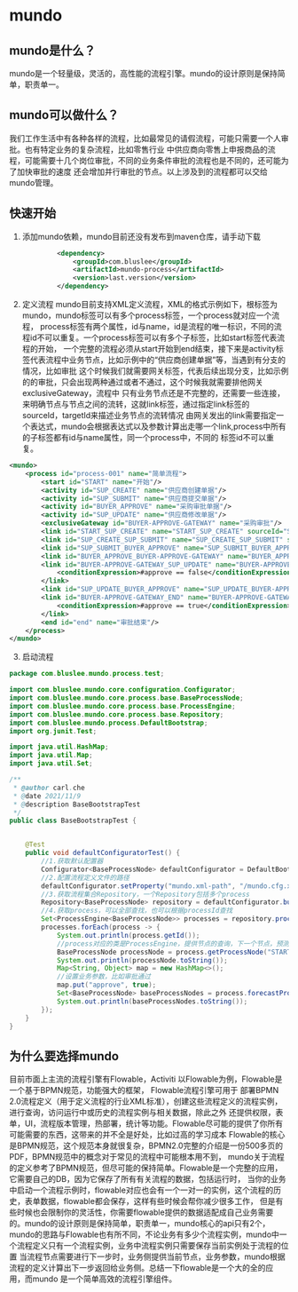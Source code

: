 # mundo

## mundo是什么？
mundo是一个轻量级，灵活的，高性能的流程引擎。mundo的设计原则是保持简单，职责单一。

## mundo可以做什么？
我们工作生活中有各种各样的流程，比如最常见的请假流程，可能只需要一个人审批。也有特定业务的复杂流程，比如零售行业
中供应商向零售上申报商品的流程，可能需要十几个岗位审批，不同的业务条件审批的流程也是不同的，还可能为了加快审批的速度
还会增加并行审批的节点。以上涉及到的流程都可以交给mundo管理。

## 快速开始
1. 添加mundo依赖，mundo目前还没有发布到maven仓库，请手动下载
```xml
            <dependency>
                <groupId>com.bluslee</groupId>
                <artifactId>mundo-process</artifactId>
                <version>last.version</version>
            </dependency>
```
2. 定义流程
mundo目前支持XML定义流程，XML的格式示例如下，根标签为mundo，mundo标签可以有多个process标签，一个process就对应一个流程，
process标签有两个属性，id与name，id是流程的唯一标识，不同的流程id不可以重复。一个process标签可以有多个子标签，比如start标签代表流程的开始，
一个完整的流程必须从start开始到end结束，接下来是activity标签代表流程中业务节点，比如示例中的“供应商创建单据”等，当遇到有分支的情况，比如审批
这个时候我们就需要网关标签，代表后续出现分支，比如示例的的审批，只会出现两种通过或者不通过，这个时候我就需要排他网关exclusiveGateway，流程中
只有业务节点还是不完整的，还需要一些连接，来明确节点与节点之间的流转，这就link标签，通过指定link标签的sourceId，targetId来描述业务节点的流转情况
由网关发出的link需要指定一个表达式，mundo会根据表达式以及参数计算出走哪一个link,process中所有的子标签都有id与name属性，同一个process中，不同的
标签id不可以重复。
```xml
<mundo>
    <process id="process-001" name="简单流程">
        <start id="START" name="开始"/>
        <activity id="SUP_CREATE" name="供应商创建单据"/>
        <activity id="SUP_SUBMIT" name="供应商提交单据"/>
        <activity id="BUYER_APPROVE" name="采购审批单据"/>
        <activity id="SUP_UPDATE" name="供应商修改单据"/>
        <exclusiveGateway id="BUYER-APPROVE-GATEWAY" name="采购审批"/>
        <link id="START_SUP_CREATE" name="START_SUP_CREATE" sourceId="START" targetId="SUP_CREATE"/>
        <link id="SUP_CREATE_SUP_SUBMIT" name="SUP_CREATE_SUP_SUBMIT" sourceId="SUP_CREATE" targetId="SUP_SUBMIT"/>
        <link id="SUP_SUBMIT_BUYER_APPROVE" name="SUP_SUBMIT_BUYER_APPROVE" sourceId="SUP_SUBMIT" targetId="BUYER_APPROVE"/>
        <link id="BUYER_APPROVE_BUYER-APPROVE-GATEWAY" name="BUYER_APPROVE_BUYER-APPROVE-GATEWAY" sourceId="BUYER_APPROVE" targetId="buyer-approve-gateway"/>
        <link id="BUYER-APPROVE-GATEWAY_SUP_UPDATE" name="BUYER-APPROVE-GATEWAY_SUP_UPDATE" sourceId="BUYER-APPROVE-GATEWAY" targetId="SUP_UPDATE">
            <conditionExpression>#approve == false</conditionExpression>
        </link>
        <link id="SUP_UPDATE_BUYER_APPROVE" name="SUP_UPDATE_BUYER-APPROVE-GATEWAY" sourceId="SUP_UPDATE" targetId="BUYER_APPROVE"/>
        <link id="BUYER-APPROVE-GATEWAY_END" name="BUYER-APPROVE-GATEWAY_END" sourceId="BUYER-APPROVE-GATEWAY" targetId="end">
            <conditionExpression>#approve == true</conditionExpression>
        </link>
        <end id="end" name="审批结束"/>
    </process>
</mundo>
```   
3. 启动流程
```java
package com.bluslee.mundo.process.test;

import com.bluslee.mundo.core.configuration.Configurator;
import com.bluslee.mundo.core.process.base.BaseProcessNode;
import com.bluslee.mundo.core.process.base.ProcessEngine;
import com.bluslee.mundo.core.process.base.Repository;
import com.bluslee.mundo.process.DefaultBootstrap;
import org.junit.Test;

import java.util.HashMap;
import java.util.Map;
import java.util.Set;

/**
 * @author carl.che
 * @date 2021/11/9
 * @description BaseBootstrapTest
 */
public class BaseBootstrapTest {


    @Test
    public void defaultConfiguratorTest() {
        //1.获取默认配置器
        Configurator<BaseProcessNode> defaultConfigurator = DefaultBootstrap.getInstance().defaultConfigurator();
        //2.配置流程定义文件的路径
        defaultConfigurator.setProperty("mundo.xml-path", "/mundo.cfg.xml");
        //3.获取流程集合Repository，一个Repository包括多个process
        Repository<BaseProcessNode> repository = defaultConfigurator.build();
        //4.获取process，可以全部查找，也可以根据processId查找
        Set<ProcessEngine<BaseProcessNode>> processes = repository.processes();
        processes.forEach(process -> {
            System.out.println(process.getId());
            //process对应的类是ProcessEngine，提供节点的查询，下一个节点，预测后续节点的功能
            BaseProcessNode processNode = process.getProcessNode("START");
            System.out.println(processNode.toString());
            Map<String, Object> map = new HashMap<>();
            //设置业务参数，比如审批通过
            map.put("approve", true);
            Set<BaseProcessNode> baseProcessNodes = process.forecastProcessNode(processNode, map);
            System.out.println(baseProcessNodes.toString());
        });
    }
}
```
## 为什么要选择mundo
目前市面上主流的流程引擎有Flowable，Activiti 以Flowable为例，Flowable是一个基于BPMN规范，功能强大的框架， Flowable流程引擎可用于
部署BPMN 2.0流程定义（用于定义流程的行业XML标准），创建这些流程定义的流程实例，进行查询，访问运行中或历史的流程实例与相关数据，除此之外
还提供权限，表单，UI，流程版本管理，热部署，统计等功能。Flowable尽可能的提供了你所有可能需要的东西，这带来的并不全是好处，比如过高的学习成本
Flowable的核心是BPMN规范，这个规范本身就很复杂，BPMN2.0完整的介绍是一份500多页的PDF，BPMN规范中的概念对于常见的流程中可能根本用不到，
mundo关于流程的定义参考了BPMN规范，但尽可能的保持简单。Flowable是一个完整的应用，它需要自己的DB，因为它保存了所有有关流程的数据，包括运行时，
当你的业务中启动一个流程示例时，flowable对应也会有一个一对一的实例，这个流程的历史，表单数据，flowable都会保存，这样有些时候会帮你减少很多工作，
但是有些时候也会限制你的灵活性，你需要flowable提供的数据适配成自己业务需要的。mundo的设计原则是保持简单，职责单一，mundo核心的api只有2个，
mundo的思路与Flowable也有所不同，不论业务有多少个流程实例，mundo中一个流程定义只有一个流程实例，业务中流程实例只需要保存当前实例处于流程的位置
当流程节点需要进行下一步时，业务侧提供当前节点，业务参数，mundo根据流程的定义计算出下一步返回给业务侧。总结一下flowable是一个大的全的应用，而mundo
是一个简单高效的流程引擎组件。